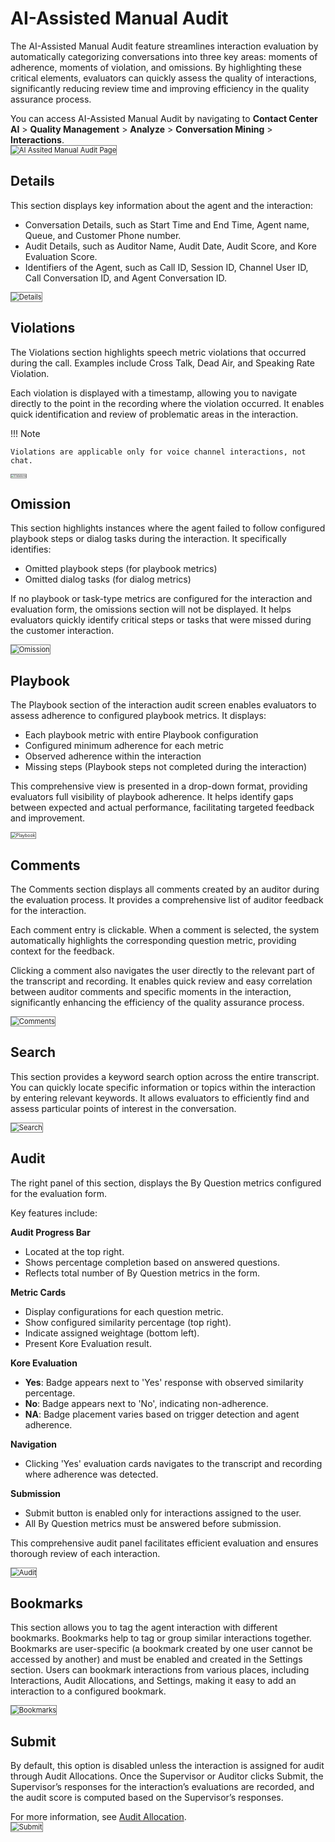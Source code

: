 # AI-Assisted Manual Audit

The AI-Assisted Manual Audit feature streamlines interaction evaluation by automatically categorizing conversations into three key areas: moments of adherence, moments of violation, and omissions. By highlighting these critical elements, evaluators can quickly assess the quality of interactions, significantly reducing review time and improving efficiency in the quality assurance process.

You can access AI-Assisted Manual Audit by navigating to **Contact Center AI** > **Quality Management** > **Analyze** > **Conversation Mining** > **Interactions**.  
<img src="../images/ai-assist-manual-audit-default.png" alt="AI Assited Manual Audit Page" title="AI Assited Manual Audit Page" style="border: 1px solid gray; zoom:80%;">

## Details

This section displays key information about the agent and the interaction:

* Conversation Details, such as Start Time and End Time, Agent name, Queue, and Customer Phone number.
* Audit Details, such as Auditor Name, Audit Date, Audit Score, and Kore Evaluation Score.
* Identifiers of the Agent, such as Call ID, Session ID, Channel User ID, Call Conversation ID, and Agent Conversation ID.  
<img src="../images/ai-assist-detail.png" alt="Details" title="Details" style="border: 1px solid gray; zoom:80%;">

## Violations

The Violations section highlights speech metric violations that occurred during the call. Examples include Cross Talk, Dead Air, and Speaking Rate Violation.

Each violation is displayed with a timestamp, allowing you to navigate directly to the point in the recording where the violation occurred. It enables quick identification and review of problematic areas in the interaction.


!!! Note

    Violations are applicable only for voice channel interactions, not chat.

<img src="../images/ai-assist-violation.png" alt="Violations" title="Violations" style="border: 1px solid gray; zoom:30%;">

## Omission

This section highlights instances where the agent failed to follow configured playbook steps or dialog tasks during the interaction. It specifically identifies:

* Omitted playbook steps (for playbook metrics)
* Omitted dialog tasks (for dialog metrics)

If no playbook or task-type metrics are configured for the interaction and evaluation form, the omissions section will not be displayed. It helps evaluators quickly identify critical steps or tasks that were missed during the customer interaction.

<img src="../images/ai-assist-omission.png" alt="Omission" title="Omission" style="border: 1px solid gray; zoom:80%;">

## Playbook

The Playbook section of the interaction audit screen enables evaluators to assess adherence to configured playbook metrics. It displays:

* Each playbook metric with entire Playbook configuration
* Configured minimum adherence for each metric
* Observed adherence within the interaction
* Missing steps (Playbook steps not completed during the interaction)

This comprehensive view is presented in a drop-down format, providing evaluators full visibility of playbook adherence. It helps identify gaps between expected and actual performance, facilitating targeted feedback and improvement.
  
<img src="../images/ai-assist-playbook.png" alt="Playbook" title="Playbook" style="border: 1px solid gray; zoom:50%;">

## Comments

The Comments section displays all comments created by an auditor during the evaluation process. It provides a comprehensive list of auditor feedback for the interaction.

Each comment entry is clickable. When a comment is selected, the system automatically highlights the corresponding question metric, providing context for the feedback.

Clicking a comment also navigates the user directly to the relevant part of the transcript and recording. It enables quick review and easy correlation between auditor comments and specific moments in the interaction, significantly enhancing the efficiency of the quality assurance process.

<img src="../images/ai-assist-comments.png" alt="Comments" title="Comments" style="border: 1px solid gray; zoom:80%;">

## Search

This section provides a keyword search option across the entire transcript. You can quickly locate specific information or topics within the interaction by entering relevant keywords. It allows evaluators to efficiently find and assess particular points of interest in the conversation.  

<img src="../images/ai-assist-search.png" alt="Search" title="Search" style="border: 1px solid gray; zoom:80%;">

## Audit

The right panel of this section, displays the By Question metrics configured for the evaluation form.

Key features include:

**Audit Progress Bar**

   * Located at the top right.
   * Shows percentage completion based on answered questions.
   * Reflects total number of By Question metrics in the form.

**Metric Cards**

  * Display configurations for each question metric.
  * Show configured similarity percentage (top right).
  * Indicate assigned weightage (bottom left).
  * Present Kore Evaluation result.

**Kore Evaluation**

  * **Yes**: Badge appears next to 'Yes' response with observed similarity percentage.
  * **No**: Badge appears next to 'No', indicating non-adherence.
  * **NA**: Badge placement varies based on trigger detection and agent adherence.

**Navigation**

  * Clicking 'Yes' evaluation cards navigates to the transcript and recording where adherence was detected.

**Submission**

  * Submit button is enabled only for interactions assigned to the user.
  * All By Question metrics must be answered before submission.

This comprehensive audit panel facilitates efficient evaluation and ensures thorough review of each interaction.

<img src="../images/ai-assist-audit.png" alt="Audit" title="Audit" style="border: 1px solid gray; zoom:80%;">

## Bookmarks

This section allows you to tag the agent interaction with different bookmarks. Bookmarks help to tag or group similar interactions together. Bookmarks are user-specific (a bookmark created by one user cannot be accessed by another) and must be enabled and created in the Settings section. Users can bookmark interactions from various places, including Interactions, Audit Allocations, and Settings, making it easy to add an interaction to a configured bookmark.  

<img src="../images/ai-assist-bookmarks.png" alt="Bookmarks" title="Bookmarks" style="border: 1px solid gray; zoom:80%;">

## Submit

By default, this option is disabled unless the interaction is assigned for audit through Audit Allocations. Once the Supervisor or Auditor clicks Submit, the Supervisor’s responses for the interaction’s evaluations are recorded, and the audit score is computed based on the Supervisor’s responses.

For more information, see [Audit Allocation](../analyze/conversation-mining.md#audit-allocations).  
<img src="../images/ai-assist-submit.png" alt="Submit" title="Submit" style="border: 1px solid gray; zoom:80%;">